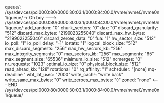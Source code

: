 queue/:	            /sys/devices/pci0000:80/0000:80:03.1/0000:84:00.0/nvme/nvme0/nvme0n1/queue/ -> Oh boy
    ---> /sys/devices/pci0000:80/0000:80:03.1/0000:84:00.0/nvme/nvme0/nvme0n1/queue/:
        add_random:	                    "0"
        chunk_sectors:	                "0"
        dax:	                        "0"
        discard_granularity:	        "512"
        discard_max_bytes:	            "2199023255040"
        discard_max_hw_bytes:	        "2199023255040"
        discard_zeroes_data:	        "0"
        fua:	                        "1"
        hw_sector_size:	                "512"
        io_poll:	                    "1"
        io_poll_delay:	                "-1"
        iostats:	                    "1"
        logical_block_size:	            "512"
        max_discard_segments:	        "256"
        max_hw_sectors_kb:	            "256"
        max_integrity_segments:	        "0"
        max_sectors_kb:	                "256"
        max_segments:	                "65"
        max_segment_size:	            "65536"
        minimum_io_size:	            "512"
        nomerges:	                    "0"
        nr_requests:	                "1023"
        optimal_io_size:	            "0"
        physical_block_size:	        "512"
        read_ahead_kb:	                "128"
        rotational:	                    "0"
        rq_affinity:	                "1"
        scheduler:	                    "[none] mq-deadline "
        wbt_lat_usec:	                "2000"
        write_cache:	                "write back"
        write_same_max_bytes:	        "0"
        write_zeroes_max_bytes:	        "0"
        zoned:	                        "none"
    <--- END /sys/devices/pci0000:80/0000:80:03.1/0000:84:00.0/nvme/nvme0/nvme0n1/queue/
